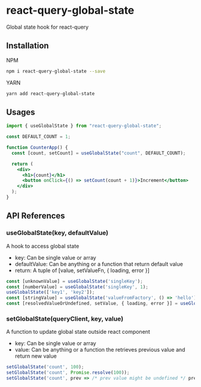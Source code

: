 # react-query-global-state

Global state hook for react-query

## Installation

NPM

```bash
npm i react-query-global-state --save
```

YARN

```bash
yarn add react-query-global-state
```

## Usages

```jsx
import { useGlobalState } from "react-query-global-state";

const DEFAULT_COUNT = 1;

function CounterApp() {
  const [count, setCount] = useGlobalState("count", DEFAULT_COUNT);

  return (
    <div>
      <h1>{count}</h1>
      <button onClick={() => setCount(count + 1)}>Increment</button>
    </div>
  );
}
```

## API References

### useGlobalState(key, defaultValue)

A hook to access global state

- key: Can be single value or array
- defaultValue: Can be anything or a function that return default value
- return: A tuple of [value, setValueFn, { loading, error }]

```js
const [unknownValue] = useGlobalState('singleKey');
const [numberValue] = useGlobalState('singleKey', 1);
useGlobalState(['key1', 'key2']);
const [stringValue] = useGlobalState('valueFromFactory', () => 'hello');
const [resolvedValueOrUndefined, setValue, { loading, error }] = useGlobalState('asyncVlaue', Promise.resolve(1));

```

### setGlobalState(queryClient, key, value)

A function to update global state outside react component

- key: Can be single value or array
- value: Can be anything or a function the retrieves previous value and return new value

```js
setGlobalState('count', 100);
setGlobalState('count', Promise.resolve(100));
setGlobalState('count', prev => /* prev value might be undefined */ prev + 1);
```
